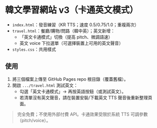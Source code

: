 # 韓文學習網站 v3（卡通英文模式）
- `index.html`：發音練習（KR TTS；速度 0.5/0.75/1.0；重複兩次）
- `travel.html`：餐廳/購物/問路（韓中英）；英文新增：
  - 「英文卡通模式」切換（提高 pitch、微調語速）
  - 英文 voice 下拉選單（可選擇裝置上可用的英文聲音）
- `styles.css`：共用樣式

## 使用
1. 將三個檔案上傳至 GitHub Pages repo 根目錄（覆蓋舊檔）。
2. 開啟 `.../travel.html` 測試英文：
   - 勾選「英文卡通模式」→ 再按英語按鈕（或測試英文）。
   - 若清單沒有英文聲音，請在裝置安裝/下載英文 TTS 聲音後重新整理頁面。

> 完全免費；不使用外部付費 API。卡通效果受限於系統 TTS 可調參數（pitch/voice）。